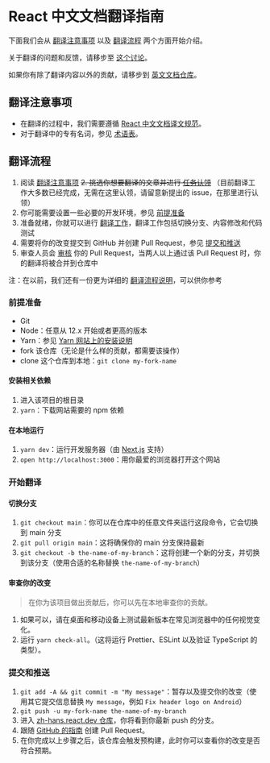 # React 中文文档翻译指南

下面我们会从 [翻译注意事项](#翻译注意事项) 以及 [翻译流程](#翻译流程) 两个方面开始介绍。

关于翻译的问题和反馈，请移步至 [这个讨论](https://github.com/reactjs/zh-hans.react.dev/discussions/1089)。

如果你有除了翻译内容以外的贡献，请移步到 [英文文档仓库](https://github.com/reactjs/react.dev/tree/main/README.md)。

## 翻译注意事项

- 在翻译的过程中，我们需要遵循 [React 中文文档译文规范](https://github.com/reactjs/zh-hans.react.dev/wiki/React-Translation-Guide)。
- 对于翻译中的专有名词，参见 [术语表](https://github.com/reactjs/zh-hans.react.dev/issues/2)。

## 翻译流程

1. 阅读 [翻译注意事项](#翻译注意事项)
~~2. 挑选你想要翻译的文章并进行 [任务认领](https://github.com/reactjs/zh-hans.react.dev/issues/602)~~ （目前翻译工作大多数已经完成，无需在这里认领，请留意新提出的 issue，在那里进行认领）
3. 你可能需要设置一些必要的开发环境，参见 [前提准备](#前提准备)
4. 准备就绪，你就可以进行 [翻译工作](#开始翻译)，翻译工作包括切换分支、内容修改和代码测试
5. 需要将你的改变提交到 GitHub 并创建 Pull Request，参见 [提交和推送](#提交和推送)
6. 审查人员会 [审核](https://github.com/reactjs/zh-hans.react.dev/issues/684) 你的 Pull Request，当两人以上通过该 Pull Request 时，你的翻译将被合并到仓库中

注：在以前，我们还有一份更为详细的 [翻译流程说明](https://github.com/reactjs/zh-hans.react.dev/issues/603)，可以供你参考

### 前提准备

- Git
- Node：任意从 12.x 开始或者更高的版本
- Yarn：参见 [Yarn 网站上的安装说明](https://yarnpkg.com/lang/en/docs/install/)
- fork 该仓库（无论是什么样的贡献，都需要该操作）
- clone 这个仓库到本地：`git clone my-fork-name`

#### 安装相关依赖

1. 进入该项目的根目录
2. `yarn`：下载网站需要的 npm 依赖

#### 在本地运行

1. `yarn dev`：运行开发服务器（由 [Next.js](https://nextjs.org/) 支持）
2. `open http://localhost:3000`：用你最爱的浏览器打开这个网站

### 开始翻译

#### 切换分支

1. `git checkout main`：你可以在仓库中的任意文件夹运行这段命令，它会切换到 main 分支
2. `git pull origin main`：这将确保你的 main 分支保持最新
3. `git checkout -b the-name-of-my-branch`：这将创建一个新的分支，并切换到该分支（使用合适的名称替换 `the-name-of-my-branch`）

#### 审查你的改变

> 在你为该项目做出贡献后，你可以先在本地审查你的贡献。

1. 如果可以，请在桌面和移动设备上测试最新版本在常见浏览器中的任何视觉变化。
2. 运行 `yarn check-all`。（这将运行 Prettier、ESLint 以及验证 TypeScript 的类型）。

### 提交和推送

1. `git add -A && git commit -m "My message"`：暂存以及提交你的改变（使用其它提交信息替换 `My message`，例如 `Fix header logo on Android`）
2. `git push -u my-fork-name the-name-of-my-branch`
3. 进入 [zh-hans.react.dev 仓库](https://github.com/reactjs/zh-hans.react.dev)，你将看到你最新 push 的分支。
4. 跟随 [GitHub 的指南](https://docs.github.com/zh/pull-requests/collaborating-with-pull-requests/proposing-changes-to-your-work-with-pull-requests/creating-a-pull-request?tool=webui) 创建 Pull Request。
5. 在你完成以上步骤之后，该仓库会触发预构建，此时你可以查看你的改变是否符合预期。
